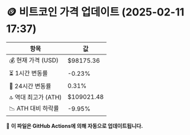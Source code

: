 # 🪙 비트코인 가격 업데이트 (2025-02-11 17:37)

| 항목                | 값 |
|--------------------|----------------|
| 💰 현재 가격 (USD) | $98175.36 |
| ⏳ 1시간 변동률    | -0.23% |
| 📆 24시간 변동률   | 0.31% |
| 🔝 역대 최고가 (ATH) | $109021.48 |
| 📉 ATH 대비 하락률 | -9.95% |

🔄 **이 파일은 GitHub Actions에 의해 자동으로 업데이트됩니다.**
